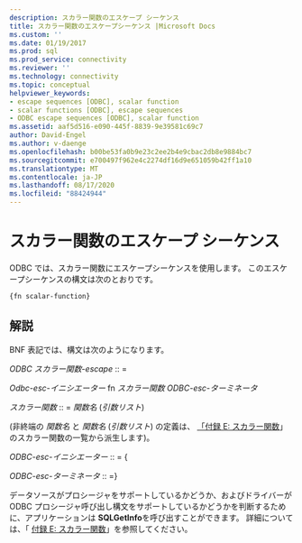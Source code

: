 ```yaml
---
description: スカラー関数のエスケープ シーケンス
title: スカラー関数のエスケープシーケンス |Microsoft Docs
ms.custom: ''
ms.date: 01/19/2017
ms.prod: sql
ms.prod_service: connectivity
ms.reviewer: ''
ms.technology: connectivity
ms.topic: conceptual
helpviewer_keywords:
- escape sequences [ODBC], scalar function
- scalar functions [ODBC], escape sequences
- ODBC escape sequences [ODBC], scalar function
ms.assetid: aaf5d516-e090-445f-8839-9e39581c69c7
author: David-Engel
ms.author: v-daenge
ms.openlocfilehash: b00be53fa0b9e23c2ee2b4e9cbac2db8e9884bc7
ms.sourcegitcommit: e700497f962e4c2274df16d9e651059b42ff1a10
ms.translationtype: MT
ms.contentlocale: ja-JP
ms.lasthandoff: 08/17/2020
ms.locfileid: "88424944"
---
```

# <a name="scalar-function-escape-sequence"></a>スカラー関数のエスケープ シーケンス
ODBC では、スカラー関数にエスケープシーケンスを使用します。 このエスケープシーケンスの構文は次のとおりです。  
  
```  
{fn scalar-function}  
```  
  
## <a name="remarks"></a>解説  
 BNF 表記では、構文は次のようになります。  
  
 *ODBC スカラー関数-escape* :: =  
  
 *Odbc-esc-イニシエーター* fn *スカラー関数 ODBC-esc-ターミネータ*  
  
 *スカラー関数* :: = *関数名* (*引数リスト*)  
  
 (非終端の *関数名* と *関数名* (*引数リスト*) の定義は、 [「付録 E: スカラー関数](../../../odbc/reference/appendixes/appendix-e-scalar-functions.md)」のスカラー関数の一覧から派生します)。  
  
 *ODBC-esc-イニシエーター* :: = {  
  
 *ODBC-esc-ターミネータ* :: =}  
  
 データソースがプロシージャをサポートしているかどうか、およびドライバーが ODBC プロシージャ呼び出し構文をサポートしているかどうかを判断するために、アプリケーションは **SQLGetInfo**を呼び出すことができます。 詳細については、「 [付録 E: スカラー関数](../../../odbc/reference/appendixes/appendix-e-scalar-functions.md)」を参照してください。
